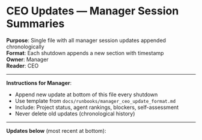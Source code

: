 # CEO Updates — Manager Session Summaries

**Purpose**: Single file with all manager session updates appended chronologically  
**Format**: Each shutdown appends a new section with timestamp  
**Owner**: Manager  
**Reader**: CEO

---

**Instructions for Manager**:
- Append new update at bottom of this file every shutdown
- Use template from `docs/runbooks/manager_ceo_update_format.md`
- Include: Project status, agent rankings, blockers, self-assessment
- Never delete old updates (chronological history)

---

**Updates below** (most recent at bottom):


